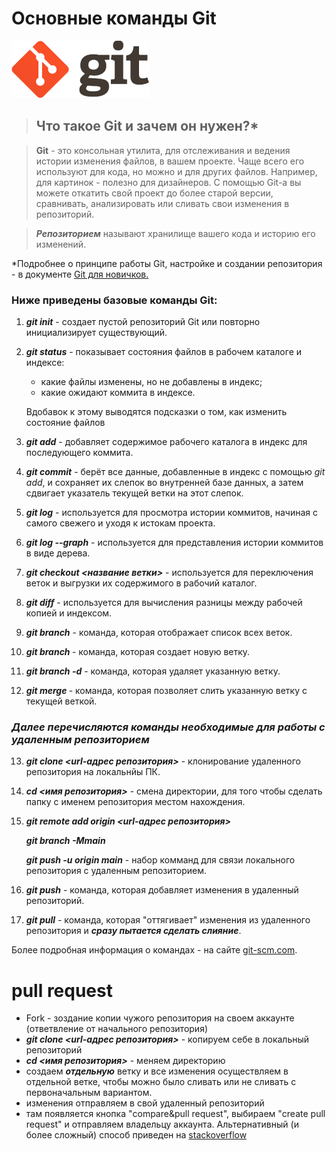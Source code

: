 # Основные команды Git
![](logo.png)


> ## Что такое Git и зачем он нужен?*

>__Git__ - это консольная утилита, для отслеживания и ведения истории изменения файлов, в вашем проекте. Чаще всего его используют для кода, но можно и для других файлов. Например, для картинок - полезно для дизайнеров.
>С помощью Git-a вы можете откатить свой проект до более старой версии, сравнивать, анализировать или сливать свои изменения в репозиторий.

>**_Репозиторием_** называют хранилище вашего кода и историю его изменений.

 *Подробнее о принципе работы Git, настройке и создании репозитория - в документе [Git для новичков.](https://habr.com/ru/post/541258/)

### __Ниже приведены базовые команды Git:__
1. **_git init_** - создает пустой репозиторий Git или повторно инициализирует существующий.
2. **_git status_** - показывает состояния файлов в рабочем каталоге и индексе: 
    * какие файлы изменены, но не добавлены в индекс; 
    * какие ожидают коммита в индексе. 

    Вдобавок к этому выводятся подсказки о том, как изменить состояние файлов

3. **_git add_** - добавляет содержимое рабочего каталога в индекс для последующего коммита. 
4. **_git commit_** - берёт все данные, добавленные в индекс с помощью *git add*, и сохраняет их слепок во внутренней базе данных, а затем сдвигает указатель текущей ветки на этот слепок.
5. **_git log_** - используется для просмотра истории коммитов, начиная с самого свежего и уходя к истокам проекта. 
6. **_git log --graph_** - используется для представления истории коммитов в виде дерева. 
7. **_git checkout <название ветки>_** - используется для переключения веток и выгрузки их содержимого в рабочий каталог.
8. **_git diff_** - используется для вычисления разницы между  рабочей копией и индексом.
9. **_git branch_** - команда, которая отображает список всех веток.
10. **_git branch <branch name>_** - команда, которая создает новую ветку.
11. **_git branch -d<branch name>_** - команда, которая удаляет указанную ветку.
12. **_git merge <branch name>_** - команда, которая позволяет слить указанную ветку с текущей веткой.
### *Далее перечисляются команды необходимые для работы с __удаленным репозиторием__*
13. **_git clone <url-адрес репозитория>_** - клонирование удаленного репозитория на локальнйы ПК.
14. **_cd <имя репозитория>_** - смена директории, для того чтобы сделать папку с именем репозитория местом нахождения.
15. **_git remote add origin <url-адрес репозитория>_** 

    **_git branch -Mmain_** 

    **_git push -u origin main_** - набор комманд для связи локального репозитория с удаленным репозиторием. 
16. **_git push_** - команда, которая добавляет изменения в удаленный репозиторий.
17. **_git pull_** - команда, которая "оттягивает" изменения из удаленного репозитория и **_сразу пытается сделать слияние_**.

Более подробная информация о командах - на сайте [git-scm.com](https://git-scm.com/book/ru/v2/%D0%9F%D1%80%D0%B8%D0%BB%D0%BE%D0%B6%D0%B5%D0%BD%D0%B8%D0%B5-C%3A-%D0%9A%D0%BE%D0%BC%D0%B0%D0%BD%D0%B4%D1%8B-Git-%D0%9E%D1%81%D0%BD%D0%BE%D0%B2%D0%BD%D1%8B%D0%B5-%D0%BA%D0%BE%D0%BC%D0%B0%D0%BD%D0%B4%D1%8B).

# **pull request**
- Fork - зоздание копии чужого репозитория на своем аккаунте (ответвление от начального репозитория)
- **_git clone <url-адрес репозитория>_** - копируем себе в локальный репозиторий
- **_cd <имя репозитория>_** - меняем директорию
- создаем _**отдельную**_ ветку и все изменения осуществляем в отдельной ветке, чтобы можно было сливать или не сливать с первоначальным вариантом.
- изменения отправляем в свой удаленный репозиторий
- там появляется кнопка "compare&pull request", выбираем "create pull request" и отправляем владельцу аккаунта.
Альтернативный (и более сложный) способ приведен на [stackoverflow](https://stackoverflow.com/questions/7244321/how-do-i-update-or-sync-a-forked-repository-on-github)